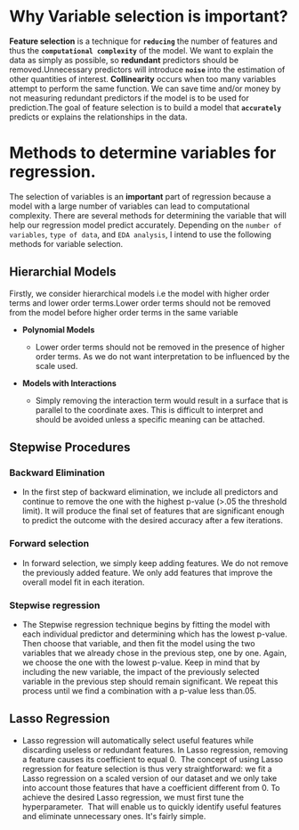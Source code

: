 # Why Variable selection is important?

**Feature selection** is a technique for **`reducing`** the number of features and thus the **`computational complexity`** of the model. We want to explain the data as simply as 
possible, so **redundant** predictors should be removed.Unnecessary predictors will introduce **`noise`** into the estimation of other quantities of interest. **Collinearity** 
occurs when too many variables attempt to perform the same function. We can save time and/or money by not measuring redundant predictors if the model is to be used 
for prediction.The goal of feature selection is to build a model that **`accurately`** predicts or explains the relationships in the data.

# Methods to determine variables for regression.

The selection of variables is an **important** part of regression because a model with a large number of variables can lead to computational complexity. There are
several methods for determining the variable that will help our regression model predict accurately. Depending on the `number of variables`, `type of data`, and 
`EDA analysis`, I intend to use the following methods for variable selection.
 
## **Hierarchial Models**
  Firstly, we consider hierarchical models i.e the model with higher order terms and lower order terms.Lower order terms should not be removed 
  from the model before higher order terms in the same variable
  
  - **Polynomial Models**
    - Lower order terms should not be removed in the presence of higher order terms. As we do not want interpretation to be influenced by the scale used.
    
  - **Models with Interactions**
    - Simply removing the interaction term would result in a surface that is parallel to the coordinate axes. This is difficult to interpret and should be avoided
      unless a specific meaning can be attached.
      
## **Stepwise Procedures**

### **Backward Elimination**
   - In the first step of backward elimination, we include all predictors and continue to remove the one with the highest p-value (>.05 the threshold limit). It will produce the final set of features that are significant enough to predict the outcome with the desired accuracy after a few iterations.
   
### **Forward selection**
  - In forward selection, we simply keep adding features. We do not remove the previously added feature. We only add features that improve the overall model fit in each iteration.

### **Stepwise regression** 
  - The Stepwise regression technique begins by fitting the model with each individual predictor and determining which has the lowest p-value. Then choose that variable, and then fit the model using the two variables that we already chose in the previous step, one by one. Again, we choose the one with the lowest p-value. Keep in mind that by including the new variable, the impact of the previously selected variable in the previous step should remain significant. We repeat this process until we find a combination with a p-value less than.05.

## **Lasso Regression**
  - Lasso regression will automatically select useful features while discarding useless or redundant features. In Lasso regression, removing a feature causes its coefficient to equal 0.  The concept of using Lasso regression for feature selection is thus very straightforward: we fit a Lasso regression on a scaled version of our dataset and we only take into account those features that have a coefficient different from 0. To achieve the desired Lasso regression, we must first tune the hyperparameter.  That will enable us to quickly identify useful features and eliminate unnecessary ones. It's fairly simple.
